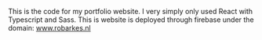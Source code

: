 This is the code for my portfolio website.
I very simply only used React with Typescript and Sass.
This is website is deployed through firebase under the domain: www.robarkes.nl
